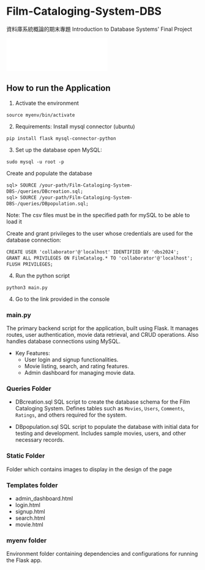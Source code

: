 ﻿# Film-Cataloging-System-DBS
資料庫系統概論的期末專題
Introduction to Database Systems' Final Project

![Alt Text](static/nycuflix.png)

## How to run the Application


1. Activate the environment 
```
source myenv/bin/activate
```
2. Requirements:
Install mysql connector (ubuntu)
```
pip install flask mysql-connector-python
```
3. Set up the database
open MySQL:
```
sudo mysql -u root -p
```
Create and populate the database
```
sql> SOURCE /your-path/Film-Cataloging-System-DBS-/queries/DBcreation.sql;
sql> SOURCE /your-path/Film-Cataloging-System-DBS-/queries/DBpopulation.sql;
```
Note: The csv files must be in the specified path for mySQL to be able to load it 

Create and grant privileges to the user whose credentials are used for the database connection:
```
CREATE USER 'collaborator'@'localhost' IDENTIFIED BY 'dbs2024';
GRANT ALL PRIVILEGES ON FilmCatalog.* TO 'collaborator'@'localhost';
FLUSH PRIVILEGES;
```
4. Run the python script
```
python3 main.py
```
4. Go to the link provided in the console
### main.py
The primary backend script for the application, built using Flask. It manages routes, user authentication, movie data retrieval, and CRUD operations. Also handles database connections using MySQL.
- Key Features:
	- User login and signup functionalities.
	- Movie listing, search, and rating features.
	- Admin dashboard for managing movie data.

### Queries Folder
- DBcreation.sql
SQL script to create the database schema for the Film Cataloging System. Defines tables such as `Movies`, `Users`, `Comments`, `Ratings`, and others required for the system.

-  DBpopulation.sql
 SQL script to populate the database with initial data for testing and development. Includes sample movies, users, and other necessary records.

### Static Folder
Folder which contains images to display in the design of the page

### Templates folder
- admin_dashboard.html
- login.html
- signup.html
- search.html
- movie.html

### myenv folder
Environment folder containing dependencies and configurations for running the Flask app. 
